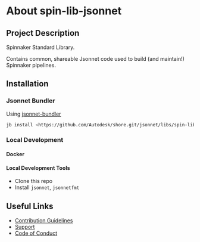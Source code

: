 # About spin-lib-jsonnet

## Project Description

Spinnaker Standard Library.

Contains common, shareable Jsonnet code used to build (and maintain!) Spinnaker pipelines.

## Installation

### Jsonnet Bundler

Using [jsonnet-bundler](https://github.com/jsonnet-bundler/jsonnet-bundler)

```bash
jb install <https://github.com/Autodesk/shore.git/jsonnet/libs/spin-lib-jsonnet>
```

### Local Development

#### Docker

#### Local Development Tools

* Clone this repo
* Install `jsonnet`, `jsonnetfmt`

## Useful Links

* [Contribution Guidelines](CONTRIBUTING.md)
* [Support](SUPPORT.md)
* [Code of Conduct](CODE_OF_CONDUCT.md)
